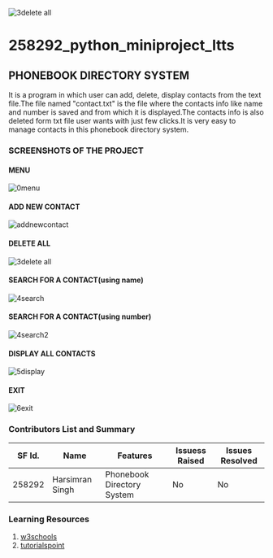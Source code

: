 ![3delete all](https://user-images.githubusercontent.com/80378720/116598600-ac636f00-a944-11eb-8699-a752fc77ac39.png)
# 258292_python_miniproject_ltts

## PHONEBOOK DIRECTORY SYSTEM

It is a program in which user can add, delete, display contacts from the text file.The file named "contact.txt" is the file where the contacts info like name and number is saved and from which it is displayed.The contacts info is also deleted form txt file user wants with just few clicks.It is very easy to manage contacts in this phonebook directory system.

### SCREENSHOTS OF THE PROJECT
#### MENU
![0menu](https://user-images.githubusercontent.com/80378720/116445857-f6305480-a873-11eb-8068-65022025bf41.png)

#### ADD NEW CONTACT 
![addnewcontact](https://user-images.githubusercontent.com/80378720/116445932-0ba57e80-a874-11eb-8922-1f6d31477da3.png)

#### DELETE ALL 
![3delete all](https://user-images.githubusercontent.com/80378720/116598618-af5e5f80-a944-11eb-89b2-0a8974855e62.png)

#### SEARCH FOR A CONTACT(using name)
![4search](https://user-images.githubusercontent.com/80378720/116446124-44455800-a874-11eb-9573-07dd0d42571a.png)

#### SEARCH FOR A CONTACT(using number)
![4search2](https://user-images.githubusercontent.com/80378720/116446200-56bf9180-a874-11eb-8464-9226dd2bea2d.png)

#### DISPLAY ALL CONTACTS
![5display](https://user-images.githubusercontent.com/80378720/116446259-650dad80-a874-11eb-93f8-e1b6800283cb.png)

#### EXIT
![6exit](https://user-images.githubusercontent.com/80378720/116446292-6ccd5200-a874-11eb-8e81-de6975aeac5e.png)




### Contributors List and Summary

SF Id. |  Name   |    Features    | Issuess Raised |Issues Resolved|
-------|---------|----------------|----------------|---------------|
258292 | Harsimran Singh | Phonebook Directory System   | No     | No   |    



### Learning Resources
1. [w3schools](https://www.w3schools.com/python/)
2. [tutorialspoint](https://www.tutorialspoint.com/python/index.htm)
